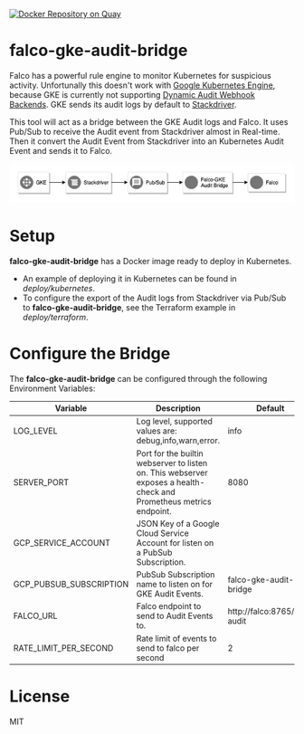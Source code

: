 
[![Docker Repository on Quay](https://quay.io/repository/codeonline/falco-gke-audit-bridge/status "Docker Repository on Quay")](https://quay.io/repository/codeonline/falco-gke-audit-bridge)

# falco-gke-audit-bridge

Falco has a powerful rule engine to monitor Kubernetes for suspicious activity.
Unfortunally this doesn't work with [Google Kubernetes Engine](https://cloud.google.com/kubernetes-engine/), because GKE is currently not supporting [Dynamic Audit Webhook Backends](https://kubernetes.io/docs/tasks/debug-application-cluster/audit/#dynamic-backend).
GKE sends its audit logs by default to [Stackdriver](https://cloud.google.com/stackdriver/).

This tool will act as a bridge between the GKE Audit logs and Falco. 
It uses Pub/Sub to receive the Audit event from Stackdriver almost in Real-time. 
Then it convert the Audit Event from Stackdriver into an Kubernetes Audit Event and sends it to Falco.

![falco-gke-audit-bridge schema](./falco-gke-audit-bridge-schema.png)

# Setup
**falco-gke-audit-bridge** has a Docker image ready to deploy in Kubernetes. 
* An example of deploying it in Kubernetes can be found in *deploy/kubernetes*.
* To configure the export of the Audit logs from Stackdriver via Pub/Sub to **falco-gke-audit-bridge**, see the Terraform example in *deploy/terraform*.

# Configure the Bridge
The **falco-gke-audit-bridge** can be configured through the following Environment Variables:

| Variable  | Description | Default |
|-----------|-------------|---------|
| LOG_LEVEL | Log level, supported values are: debug,info,warn,error. | info |
| SERVER_PORT | Port for the builtin webserver to listen on. This webserver exposes a health-check and Prometheus metrics endpoint. | 8080 |
| GCP_SERVICE_ACCOUNT | JSON Key of a Google Cloud Service Account for listen on a PubSub Subscription. |  |
| GCP_PUBSUB_SUBSCRIPTION | PubSub Subscription name to listen on for GKE Audit Events. | falco-gke-audit-bridge |
| FALCO_URL | Falco endpoint to send to Audit Events to. | http://falco:8765/k8s-audit |
| RATE_LIMIT_PER_SECOND | Rate limit of events to send to falco per second | 2

# License
MIT